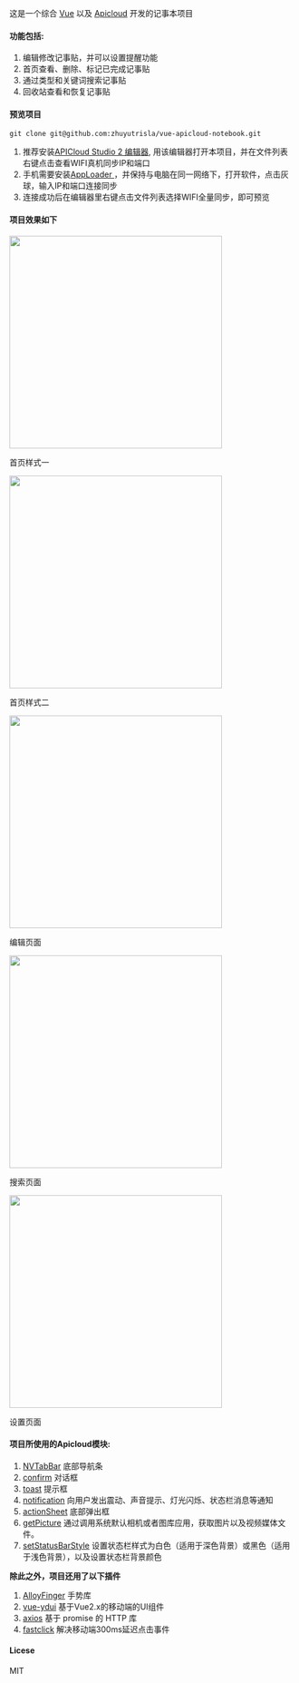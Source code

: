这是一个综合 [Vue](https://cn.vuejs.org/index.html) 以及  [Apicloud](https://docs.apicloud.com/APICloud/junior-develop-guide) 开发的记事本项目

#### 功能包括:
1. 编辑修改记事贴，并可以设置提醒功能 
2. 首页查看、删除、标记已完成记事贴
3. 通过类型和关键词搜索记事贴
4. 回收站查看和恢复记事贴


#### 预览项目
```
git clone git@github.com:zhuyutrisla/vue-apicloud-notebook.git
```
1. 推荐安装[APICloud Studio 2 编辑器](https://docs.apicloud.com/Dev-Tools/studio-dev-guide#download),
用该编辑器打开本项目，并在文件列表右键点击查看WIFI真机同步IP和端口
2. 手机需要安装[AppLoader ](https://docs.apicloud.com/Download/download)，并保持与电脑在同一网络下，打开软件，点击灰球，输入IP和端口连接同步
3. 连接成功后在编辑器里右键点击文件列表选择WIFI全量同步，即可预览



#### 项目效果如下
<image src='./pubilc/home.png' style='width: 375px;'></image>
<p>首页样式一</p>
<image src='./pubilc/home2.png' style='width: 375px;'></image>
<p>首页样式二</p>
<image src='./pubilc/edit.png' style='width: 375px;'></image>
<p>编辑页面</p>
<image src='./pubilc/search.png' style='width: 375px;'></image>
<p>搜索页面</p>
<image src='./pubilc/config.png' style='width: 375px;'></image>
<p>设置页面</p>

#### 项目所使用的Apicloud模块:
1. [NVTabBar](https://docs.apicloud.com/Client-API/Nav-Menu/NVTabBar)   底部导航条
2. [confirm](https://docs.apicloud.com/Client-API/api#16)               对话框
3. [toast](https://docs.apicloud.com/Client-API/api#60)                 提示框
4. [notification](https://docs.apicloud.com/Client-API/api#65)          向用户发出震动、声音提示、灯光闪烁、状态栏消息等通知
5. [actionSheet](https://docs.apicloud.com/Client-API/api#1)            底部弹出框
6. [getPicture](https://docs.apicloud.com/Client-API/api#20)            通过调用系统默认相机或者图库应用，获取图片以及视频媒体文件。
7. [setStatusBarStyle](https://docs.apicloud.com/Client-API/api#47) 设置状态栏样式为白色（适用于深色背景）或黑色（适用于浅色背景），以及设置状态栏背景颜色


**除此之外，项目还用了以下插件**
1. [AlloyFinger](https://github.com/AlloyTeam/AlloyFinger) 手势库
2. [vue-ydui](http://vue.ydui.org/) 基于Vue2.x的移动端的UI组件
3. [axios](https://github.com/axios/axios) 基于 promise 的 HTTP 库
4. [fastclick](https://github.com/ftlabs/fastclick) 解决移动端300ms延迟点击事件



#### Licese
MIT
